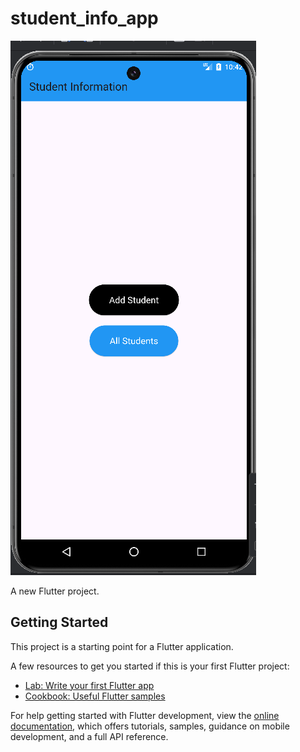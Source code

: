 # student_info_app

![screenshot](https://github.com/TanimBD/student_info_app/blob/872d5dc55db576dede659741999e482f454d1923/assets/Screenshot%202024-11-09%20224307.png)

A new Flutter project.

## Getting Started

This project is a starting point for a Flutter application.

A few resources to get you started if this is your first Flutter project:

- [Lab: Write your first Flutter app](https://docs.flutter.dev/get-started/codelab)
- [Cookbook: Useful Flutter samples](https://docs.flutter.dev/cookbook)

For help getting started with Flutter development, view the
[online documentation](https://docs.flutter.dev/), which offers tutorials,
samples, guidance on mobile development, and a full API reference.
